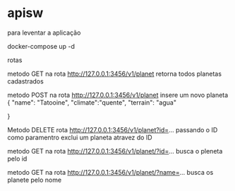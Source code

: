 # apisw
para leventar a aplicação  

docker-compose up -d 




rotas

metodo GET na rota http://127.0.0.1:3456/v1/planet
retorna todos planetas cadastrados

metodo POST na rota http://127.0.0.1:3456/v1/planet
insere um novo planeta 
{
    "name": "Tatooine",
    "climate":"quente",
    "terrain": "agua"

}

Metodo DELETE rota http://127.0.0.1:3456/v1/planet?id=...
passando o ID como paramentro
exclui um planeta atravez do ID

metodo GET na rota http://127.0.0.1:3456/v1/planet/?id=...
busca o pleneta pelo id


metodo GET na rota http://127.0.0.1:3456/v1/planet/?name=...
busca os planete pelo nome 
